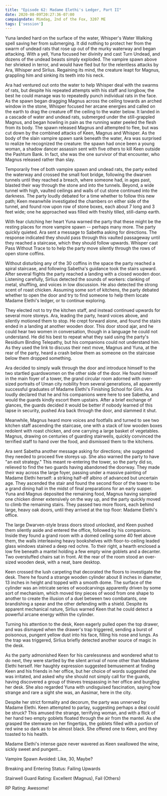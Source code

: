 ```yaml
---
title: "Episode 62: Madame Elethi's Ledger, Part II"
date: 2020-08-09T20:27:36-07:00
campaigndate: Mimdag, 2nd of the Fox, 3207 ME
tags: ['session']
---
```


Yuna landed hard on the surface of the water, Whisper's Water Walking spell saving her from submerging. It did nothing to protect her from the swarm of undead rats that rose up out of the murky waterway and began attacking. With a yell, Yuna focused her divinity and cast Turn Undead, and dozens of the undead beasts simply exploded. The vampire spawn above her shrieked in terror, and would have fled but for the relentless attacks by Ara, Whisper and Sirlius. Regaining its mind, the creature leapt for Magnus, grappling him and sinking its teeth into his neck.

Ara had ventured out onto the water to help Whisper deal with the swarms of rats, but despite his repeated attempts with his staff and longbow, the best he could manage was to repeatedly punch individual rats in the face. As the spawn began dragging Magnus across the ceiling towards an arched window in the stone, Whisper focused her arcane energies and called on the earth to drag the creature off the ceiling to the water below. It landed in a cascade of water and undead rats, submerged under the still-grappled Magnus, and began howling in pain as the running water peeled the flesh from its body. The spawn released Magnus and attempted to flee, but was cut down by the combined attacks of Keen, Magnus and Whisper. As the body of the slain vampire spawn sank beneath the water, Ara was surprised to realize he recognized the creature: the spawn had once been a young woman, a shadow dancer assassin sent with five others to kill Keen outside the Pashtum Bank. In fact, she was the one survivor of that encounter, who Magnus released rather than slay.

Temporarily free of both vampire spawn and undead rats, the party exited the waterway and crossed the small foot bridge, following the dwarven tunnels until they reached a breach, where someone had, in ages past, blasted their way through the stone and into the tunnels. Beyond, a wide tunnel with high, vaulted ceilings and walls of cut stone continued into the darkness. The party loudly debated for a time whether to follow this new path; Keen meanwhile investigated the chambers on either side of the tunnel, and found row upon row of stone boxes, each about 7 long and 3 feet wide; one he
approached was filled with freshly tilled, still-damp earth. 

With fear clutching her heart Yuna warned the party that these might be the resting places for more vampire spawn -- perhaps many more. The party quickly quieted. Ara sent a message to Sabetha asking for directions. The response indicated they should pass through this vaulted passageway until they reached a staircase, which they should follow upwards. Whisper cast Pass Without Trace
to to help the party move silently through the rows of open stone coffins.

Without disturbing any of the 30 coffins in the space the party reached a spiral staircase, and following Sabetha's guidance took the stairs upward. After several flights the party reached a landing with a closed wooden door. Listening carefully, Sirlius detected the sounds of workers: clanking of metal, shuffling, and voices in low discussion. He also detected the strong scent of roast chicken. Assuming some sort of kitchens, the party debated whether to open the door and try to find someone to help them locate Madame Elethi's ledger, or to continue exploring.

They elected not to try the kitchen staff, and instead continued upwards for several more storeys. Ara, leading the party, heard voices above, and silently motioned them to stop. He crept forward alone, and found the stairs ended in a landing at another wooden door. This door stood ajar, and he could hear two women in conversation, though in a language he could not understand. He did his best to repeat what they said using the party's Residium Binding Telepathy, but his companions could not understand him. As they used the link to discuss their next move, Magnus and Yuna, at the rear of the party, heard a crash below them as someone on the staircase below them dropped something.

Ara decided to simply walk through the door and introduce himself to the two startled guardswomen on the other side of the door. He found himself in the main foyer of a tower, the grand circular room adorned with over-sized portraits of Uman city nobility from several generations, all apparently successful graduates of Madame Elethi's Finishing School for Girls. Ara loudly declared that he and his companions were here to see Sabetha, and would the guards kindly escort them upstairs. After a brief exchange of glances, the guards decided it would be better if nobody learned of this lapse in security, pushed Ara back through the door, and slammed it shut.

Meanwhile, Magnus heard more voices and footfalls and turned to see two kitchen staff ascending the staircase, one with a stack of low wooden boxes redolent with roast chicken, and one carrying a large basket of vegetables. Magnus, drawing on centuries of guarding stairwells, quickly convinced the terrified staff to hand over the food, and dismissed them to the kitchens.

Ara sent Sabetha another message asking for directions; she suggested they needed to proceed five storeys up. She also warned the party to have "an exit strategy." This meant re-entering the tower, so the party did so, relieved to find the two guards having abandoned the doorway. They made their way across the large foyer, passing under a massive painting of Madame Elethi herself: a striking half-elf albino of advanced but uncertain age. They ascended the stair and found the second floor of the tower to be a grand dining hall in the midst of final preparations for an early supper. Yuna and Magnus deposited the remaining food, Magnus having sampled one chicken dinner extensively on the way up, and the party quickly moved to climb the remaining stairs. They passed two more floors, each behind large, heavy oak doors, until they arrived at the top floor: Madame Elethi's office.

The large Dwarven-style brass doors stood unlocked, and Keen pushed them silently aside and entered the office, followed by his companions. Inside they found a grand room with a domed ceiling some 40 feet above them, the walls interleaving heavy bookshelves with floor-to-ceiling leaded glass windows stained a deep red ochre. To their right, a hearth enclosed a low fire beneath a mantel holding a few empty wine goblets and a decanter. Two overstuffed chairs sat in front. At the rear of the room stood an over-sized wooden desk, with a neat, bare desktop.

Keen crossed the lush carpeting that decorated the floors to investigate the desk. There he found a strange wooden cylinder about 8 inches in diameter, 13 inches in height and topped with a smooth dome. The surface of the cylinder was an intricate series of woodcarvings apparently driven by some sort of mechanism, which moved tiny pieces of wood from one shape to another to create the illusion of a duel between two combatants, one brandishing a spear and the other defending with a shield. Despite its apparent mechanical nature, Sirlius warned Keen that he could detect a powerful arcane energy within the cylinder.

Turning his attention to the desk, Keen eagerly pulled open the top drawer, and was dismayed when the drawer's trap triggered, sending a burst of poisonous, pungent yellow dust into his face, filling his nose and lungs. As the trap was triggered, Sirlius briefly detected another source of magic in the desk.

As the party admonished Keen for his carelessness and wondered what to do next, they were startled by the silent arrival of none other than Madame Elethi herself. Her haughty expression suggested bemusement at finding Keen and his friends in her office, but her choice of words suggested she was irritated, and asked why she should not simply call for the guards, having discovered a group of thieves trespassing in her office and burgling her desk. She also regarded Yuna with undisguised fascination, saying how strange and rare a sight she was, an Aasimar, here in the city.

Despite her strict formality and decorum, the party was unnerved by Madame Elethi. Keen attempted to parlay, suggesting perhaps a deal could be struck? This amused the strange, terrifying woman, and with a flick of her hand two empty goblets floated through the air from the mantel. As she grasped the stemware on her fingertips, the goblets filled with a portion of red wine so dark as to be almost black. She offered one to Keen, and they toasted to his health.

Madame Elethi's intense gaze never wavered as Keen swallowed the wine, sickly sweet and pungent...


Vampire Spawn Avoided: Like, 30, Maybe?

Breaking and Entering Status: Failing Upwards

Stairwell Guard Rating: Excellent (Magnus), Fail (Others)

RP Rating: Awesome!

